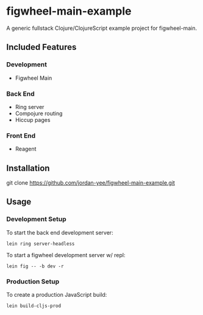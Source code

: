 # figwheel-main-example

A generic fullstack Clojure/ClojureScript example project for figwheel-main.

## Included Features

### Development
- Figwheel Main

### Back End
- Ring server
- Compojure routing
- Hiccup pages

### Front End
- Reagent

## Installation

git clone https://github.com/jordan-yee/figwheel-main-example.git

## Usage

### Development Setup

To start the back end development server:

    lein ring server-headless

To start a figwheel development server w/ repl:

    lein fig -- -b dev -r

### Production Setup

To create a production JavaScript build:

    lein build-cljs-prod
